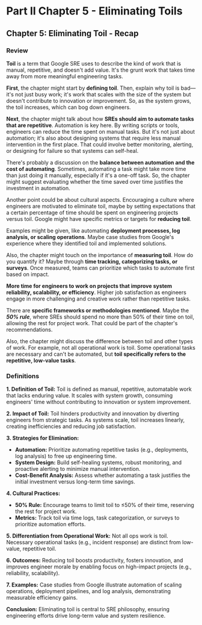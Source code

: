 # Part II Chapter 5 - Eliminating Toils

## **Chapter 5: Eliminating Toil - Recap**

### Review

**Toil** is a term that Google SRE uses to describe the kind of work that is manual, repetitive, and doesn't add value. It's the grunt work that takes time away from more meaningful engineering tasks.

**First**, the chapter might start by **defining toil**. Then, explain why toil is bad—it's not just busy work; it's work that scales with the size of the system but doesn't contribute to innovation or improvement. So, as the system grows, the toil increases, which can bog down engineers.

**Next**, the chapter might talk about how **SREs should aim to automate tasks that are repetitive**. Automation is key here. By writing scripts or tools, engineers can reduce the time spent on manual tasks. But it's not just about automation; it's also about designing systems that require less manual intervention in the first place. That could involve better monitoring, alerting, or designing for failure so that systems can self-heal.

There's probably a discussion on the **balance between automation and the cost of automating**. Sometimes, automating a task might take more time than just doing it manually, especially if it's a one-off task. So, the chapter might suggest evaluating whether the time saved over time justifies the investment in automation.

Another point could be about cultural aspects. Encouraging a culture where engineers are motivated to eliminate toil, maybe by setting expectations that a certain percentage of time should be spent on engineering projects versus toil. Google might have specific metrics or targets for **reducing toil**.

Examples might be given, like automating **deployment processes, log analysis, or scaling operations**. Maybe case studies from Google's experience where they identified toil and implemented solutions.

Also, the chapter might touch on the importance of **measuring toil**. How do you quantify it? Maybe through **time tracking, categorizing tasks, or surveys**. Once measured, teams can prioritize which tasks to automate first based on impact.

**More time for engineers to work on projects that improve system reliability, scalability, or efficiency**. Higher job satisfaction as engineers engage in more challenging and creative work rather than repetitive tasks.

There are **specific frameworks or methodologies mentioned**. Maybe the ***50% rule***, where SREs should spend no more than 50% of their time on toil, allowing the rest for project work. That could be part of the chapter's recommendations.

Also, the chapter might discuss the difference between toil and other types of work. For example, not all operational work is toil. Some operational tasks are necessary and can't be automated, but **toil specifically refers to the repetitive, low-value tasks**.

### Definitions

**1. Definition of Toil:**
Toil is defined as manual, repetitive, automatable work that lacks enduring value. It scales with system growth, consuming engineers' time without contributing to innovation or system improvement.

**2. Impact of Toil:**
Toil hinders productivity and innovation by diverting engineers from strategic tasks. As systems scale, toil increases linearly, creating inefficiencies and reducing job satisfaction.

**3. Strategies for Elimination:**

- **Automation:** Prioritize automating repetitive tasks (e.g., deployments, log analysis) to free up engineering time.
- **System Design:** Build self-healing systems, robust monitoring, and proactive alerting to minimize manual intervention.
- **Cost-Benefit Analysis:** Assess whether automating a task justifies the initial investment versus long-term time savings.

**4. Cultural Practices:**

- **50% Rule:** Encourage teams to limit toil to ≤50% of their time, reserving the rest for project work.
- **Metrics:** Track toil via time logs, task categorization, or surveys to prioritize automation efforts.

**5. Differentiation from Operational Work:**
Not all ops work is toil. Necessary operational tasks (e.g., incident response) are distinct from low-value, repetitive toil.

**6. Outcomes:**
Reducing toil boosts productivity, fosters innovation, and improves engineer morale by enabling focus on high-impact projects (e.g., reliability, scalability).

**7. Examples:**
Case studies from Google illustrate automation of scaling operations, deployment pipelines, and log analysis, demonstrating measurable efficiency gains.

**Conclusion:**
Eliminating toil is central to SRE philosophy, ensuring engineering efforts drive long-term value and system resilience.
